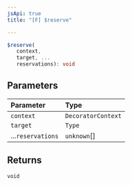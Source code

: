 ```yaml
---
jsApi: true
title: "[F] $reserve"

---
```

```ts
$reserve(
   context, 
   target, ...
   reservations): void
```

## Parameters

| Parameter | Type |
| :------ | :------ |
| `context` | `DecoratorContext` |
| `target` | `Type` |
| ...`reservations` | `unknown`[] |

## Returns

`void`
